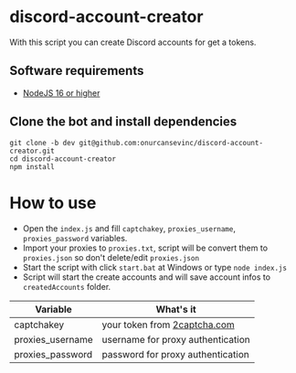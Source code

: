 # discord-account-creator

With this script you can create Discord accounts for get a tokens.

## Software requirements

- [NodeJS 16 or higher](https://nodejs.org/en/download/)

## Clone the bot and install dependencies

```
git clone -b dev git@github.com:onurcansevinc/discord-account-creator.git
cd discord-account-creator
npm install
```

# How to use

- Open the `index.js` and fill `captchakey`, `proxies_username`,  `proxies_password` variables.
- Import your proxies to `proxies.txt`, script will be convert them to `proxies.json` so don't delete/edit `proxies.json`
- Start the script with click `start.bat` at Windows or type `node index.js`
- Script will start the create accounts and will save account infos to `createdAccounts` folder. 

Variable  | What's it
------------- | -------------
captchakey  | your token from [2captcha.com](https://2captcha.com/ "2captcha.com")
proxies_username  | username for proxy authentication 
proxies_password | password for proxy authentication
